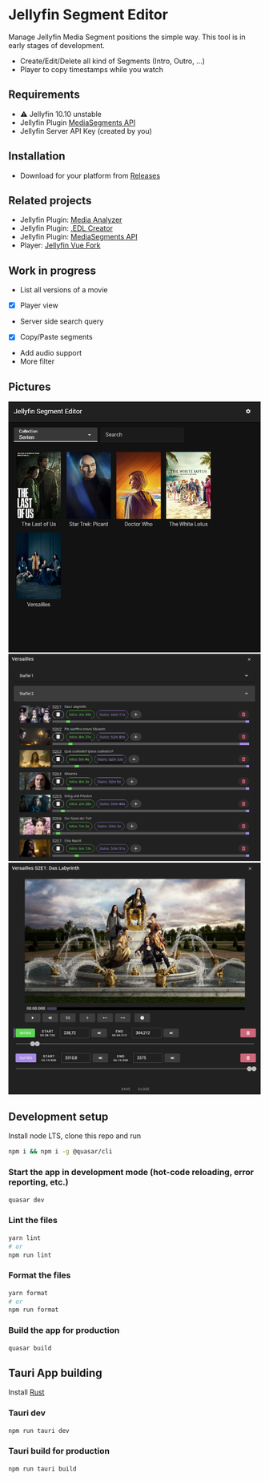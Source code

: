 # Jellyfin Segment Editor

Manage Jellyfin Media Segment positions the simple way. This tool is in early stages of development.

* Create/Edit/Delete all kind of Segments (Intro, Outro, ...)
* Player to copy timestamps while you watch

## Requirements

* ⚠️ Jellyfin 10.10 unstable
* Jellyfin Plugin [MediaSegments API](https://github.com/endrl/jellyfin-plugin-ms-api)
* Jellyfin Server API Key (created by you)

## Installation

* Download for your platform from [Releases](https://github.com/endrl/segment-editor/releases/latest)

## Related projects

* Jellyfin Plugin: [Media Analyzer](https://github.com/endrl/jellyfin-plugin-media-analyzer)
* Jellyfin Plugin: [.EDL Creator](https://github.com/endrl/jellyfin-plugin-edl)
* Jellyfin Plugin: [MediaSegments API](https://github.com/endrl/jellyfin-plugin-ms-api)
* Player: [Jellyfin Vue Fork](https://github.com/endrl/jellyfin-vue)

## Work in progress

* List all versions of a movie
* [X] Player view
* Server side search query
* [X] Copy/Paste segments
* Add audio support
* More filter

## Pictures

![Overview](docs/editor-overview.png)
![TV Shows](docs/editor-tvshow.png)
![Player](docs/player-editor.png)

## Development setup

Install node LTS, clone this repo and run

```bash
npm i && npm i -g @quasar/cli
```

### Start the app in development mode (hot-code reloading, error reporting, etc.)

```bash
quasar dev
```

### Lint the files

```bash
yarn lint
# or
npm run lint
```

### Format the files

```bash
yarn format
# or
npm run format
```

### Build the app for production

```bash
quasar build
```

## Tauri App building

Install [Rust](https://www.rust-lang.org/learn/get-started)

### Tauri dev

```bash
npm run tauri dev
```

### Tauri build for production

```bash
npm run tauri build
```
